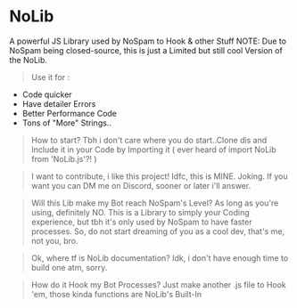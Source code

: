 # NoLib
A powerful JS Library used by NoSpam to Hook &amp; other Stuff
NOTE: Due to NoSpam being closed-source, this is just a Limited but still cool Version of the NoLib.

> Use it for :
- Code quicker
- Have detailer Errors
- Better Performance Code
- Tons of "More" Strings..

> How to start?
Tbh i don't care where you do start..Clone dis and Include it in your Code by Importing it 
( ever heard of import NoLib from 'NoLib.js'?! )

> I want to contribute, i like this project!
Idfc, this is MINE. Joking. If you want you can DM me on Discord, sooner or later i'll answer.

> Will this Lib make my Bot reach NoSpam's Level?
As long as you're using, definitely NO. This is a Library to simply your Coding experience, but tbh it's only used by NoSpam to have faster processes. So, do not start dreaming of you as a cool dev, that's me, not you, bro.

> Ok, where tf is NoLib documentation?
Idk, i don't have enough time to build one atm, sorry.

> How do it Hook my Bot Processes?
Just make another .js file to Hook 'em, those kinda functions are NoLib's Built-In
